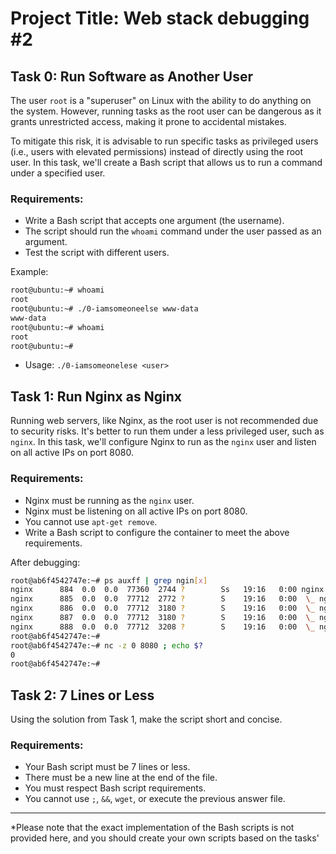 # Project Title: Web stack debugging #2

## Task 0: Run Software as Another User

The user `root` is a "superuser" on Linux with the ability to do anything on the system. However, running tasks as the root user can be dangerous as it grants unrestricted access, making it prone to accidental mistakes.

To mitigate this risk, it is advisable to run specific tasks as privileged users (i.e., users with elevated permissions) instead of directly using the root user. In this task, we'll create a Bash script that allows us to run a command under a specified user.

### Requirements:
- Write a Bash script that accepts one argument (the username).
- The script should run the `whoami` command under the user passed as an argument.
- Test the script with different users.

Example:
```bash
root@ubuntu:~# whoami
root
root@ubuntu:~# ./0-iamsomeoneelse www-data
www-data
root@ubuntu:~# whoami
root
root@ubuntu:~#
```
 * Usage: `./0-iamsomeonelese <user>`
## Task 1: Run Nginx as Nginx

Running web servers, like Nginx, as the root user is not recommended due to security risks. It's better to run them under a less privileged user, such as `nginx`. In this task, we'll configure Nginx to run as the `nginx` user and listen on all active IPs on port 8080.

### Requirements:
- Nginx must be running as the `nginx` user.
- Nginx must be listening on all active IPs on port 8080.
- You cannot use `apt-get remove`.
- Write a Bash script to configure the container to meet the above requirements.

After debugging:
```bash
root@ab6f4542747e:~# ps auxff | grep ngin[x]
nginx      884  0.0  0.0  77360  2744 ?        Ss   19:16   0:00 nginx: master process /usr/sbin/nginx
nginx      885  0.0  0.0  77712  2772 ?        S    19:16   0:00  \_ nginx: worker process
nginx      886  0.0  0.0  77712  3180 ?        S    19:16   0:00  \_ nginx: worker process
nginx      887  0.0  0.0  77712  3180 ?        S    19:16   0:00  \_ nginx: worker process
nginx      888  0.0  0.0  77712  3208 ?        S    19:16   0:00  \_ nginx: worker process
root@ab6f4542747e:~#
root@ab6f4542747e:~# nc -z 0 8080 ; echo $?
0
root@ab6f4542747e:~#
```

## Task 2: 7 Lines or Less

Using the solution from Task 1, make the script short and concise.

### Requirements:
- Your Bash script must be 7 lines or less.
- There must be a new line at the end of the file.
- You must respect Bash script requirements.
- You cannot use `;`, `&&`, `wget`, or execute the previous answer file.

---
*Please note that the exact implementation of the Bash scripts is not provided here, and you should create your own scripts based on the tasks' 
